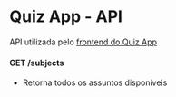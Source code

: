 # Quiz App - API

API utilizada pelo [frontend do Quiz App](https://github.com/filipealvess/quiz-app)

#### GET /subjects

- Retorna todos os assuntos disponíveis